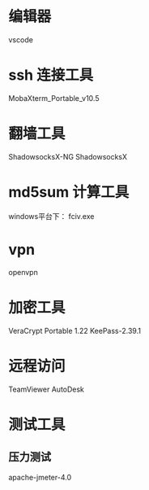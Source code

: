 
# 编辑器
vscode 


# ssh 连接工具
MobaXterm_Portable_v10.5


# 翻墙工具
ShadowsocksX-NG
ShadowsocksX

# md5sum 计算工具

windows平台下：
fciv.exe

# vpn
openvpn

# 加密工具
VeraCrypt Portable 1.22
KeePass-2.39.1

# 远程访问
TeamViewer
AutoDesk


# 测试工具

## 压力测试
apache-jmeter-4.0
